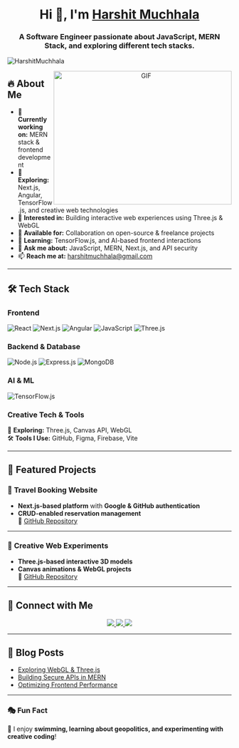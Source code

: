 <h1 align="center">Hi 👋, I'm <a href="https://github.com/HarshitMuchhala" target="blank">Harshit Muchhala</a></h1>
<h3 align="center">A Software Engineer passionate about JavaScript, MERN Stack, and exploring different tech stacks.</h3>

<p align="left">
  <img src="https://komarev.com/ghpvc/?username=HarshitMuchhala&label=Profile%20views&color=0e75b6&style=flat" alt="HarshitMuchhala">
</p>


<a target="_blank" align="center">
  <img align="right" height="300" width="400" alt="GIF" src="https://media1.giphy.com/media/v1.Y2lkPTc5MGI3NjExaGE0OTN4NDNraWVpNmFmdzIzbmJoMmZrc2J0NTFoOHV3bHNiczhoNSZlcD12MV9pbnRlcm5hbF9naWZfYnlfaWQmY3Q9Zw/ZFwUeNGrnwAl3KroMM/giphy.gif">
</a>

## 🔥 About Me
- 🔭 **Currently working on:** MERN stack & frontend development  
- 🌱 **Exploring:** Next.js, Angular, TensorFlow.js, and creative web technologies  
- 🎨 **Interested in:** Building interactive web experiences using Three.js & WebGL  
- 🤝 **Available for:** Collaboration on open-source & freelance projects  
- 📖 **Learning:** TensorFlow.js, and AI-based frontend interactions  
- 💬 **Ask me about:** JavaScript, MERN, Next.js, and API security  
- 📫 **Reach me at:** [harshitmuchhala@gmail.com](mailto:harshitmuchhala@gmail.com)

---

## 🛠 Tech Stack

### **Frontend**
![React](https://img.shields.io/badge/React-61DAFB?style=for-the-badge&logo=react&logoColor=black)
![Next.js](https://img.shields.io/badge/Next.js-000000?style=for-the-badge&logo=next.js&logoColor=white)
![Angular](https://img.shields.io/badge/Angular-DD0031?style=for-the-badge&logo=angular&logoColor=white)
![JavaScript](https://img.shields.io/badge/JavaScript-F7DF1E?style=for-the-badge&logo=javascript&logoColor=black)
![Three.js](https://img.shields.io/badge/Three.js-000000?style=for-the-badge&logo=three.js&logoColor=white)

### **Backend & Database**
![Node.js](https://img.shields.io/badge/Node.js-43853D?style=for-the-badge&logo=node.js&logoColor=white)
![Express.js](https://img.shields.io/badge/Express.js-000000?style=for-the-badge&logo=express&logoColor=white)
![MongoDB](https://img.shields.io/badge/MongoDB-4EA94B?style=for-the-badge&logo=mongodb&logoColor=white)

### **AI & ML**
![TensorFlow.js](https://img.shields.io/badge/TensorFlow.js-FF6F00?style=for-the-badge&logo=tensorflow&logoColor=white)

### **Creative Tech & Tools**
🎨 **Exploring:** Three.js, Canvas API, WebGL  
🛠 **Tools I Use:** GitHub, Figma, Firebase, Vite  

---

## 🚀 Featured Projects  

### 🏨 **Travel Booking Website**
- **Next.js-based platform** with **Google & GitHub authentication**  
- **CRUD-enabled reservation management**  
🔗 [GitHub Repository](https://github.com/HarshitMuchhala/travel-booking)

---

### 🎨 **Creative Web Experiments**
- **Three.js-based interactive 3D models**  
- **Canvas animations & WebGL projects**  
🔗 [GitHub Repository](https://github.com/HarshitMuchhala/creative-web)

---


## 🤝 Connect with Me  

<p align="center">
  <a href="https://linkedin.com/in/harshitmuchhalagurjar" target="_blank">
    <img src="https://img.icons8.com/doodle/40/000000/linkedin--v2.png">
  </a>
  <a href="https://github.com/HarshitMuchhala" target="_blank">
    <img src="https://img.icons8.com/doodle/40/000000/github--v1.png">
  </a>
  <a href="mailto:harshitmuchhala@gmail.com">
    <img src="https://img.icons8.com/plasticine/40/000000/email.png">
  </a>
</p>

---

## 📝 Blog Posts
<!-- BLOG-POST-LIST:START -->
- [Exploring WebGL & Three.js](#)
- [Building Secure APIs in MERN](#)
- [Optimizing Frontend Performance](#)
<!-- BLOG-POST-LIST:END -->

---

### 🎭 Fun Fact  
🎯 I enjoy **swimming, learning about geopolitics, and experimenting with creative coding**!  
